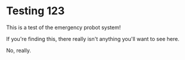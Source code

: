 # Testing 123

This is a test of the emergency probot system!

If you're finding this, there really isn't anything you'll want to see here.

No, really.
